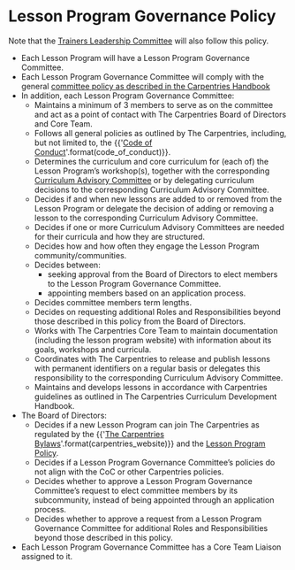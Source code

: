 # Lesson Program Governance Policy

Note that the [Trainers Leadership Committee](https://github.com/carpentries/trainers/blob/main/governance.md) will also follow this policy.

* Each Lesson Program will have a Lesson Program Governance Committee.
* Each Lesson Program Governance Committee will comply with the general [committee policy as described in the Carpentries Handbook](/resources/general/committees.md)
* In addition, each Lesson Program Governance Committee:
    * Maintains a minimum of 3 members to serve as on the committee and act as a point of contact with The Carpentries Board of Directors and Core Team.
    * Follows all general policies as outlined by The Carpentries, including, but not limited to, the {{'[Code of Conduct]({})'.format(code_of_conduct)}}.
    * Determines the curriculum and core curriculum for (each of) the Lesson Program’s workshop(s), together with the corresponding [Curriculum Advisory Committee](/handbooks/curriculum_advisors.md) or by delegating curriculum decisions to the corresponding Curriculum Advisory Committee.
    * Decides if and when new lessons are added to or removed from the Lesson Program or delegate the decision of adding or removing a lesson to the corresponding Curriculum Advisory Committee.
    * Decides if one or more Curriculum Advisory Committees are needed for their curricula and how they are structured.
    * Decides how and how often they engage the Lesson Program community/communities.
    * Decides between:
        * seeking approval from the Board of Directors to elect members to the Lesson Program Governance Committee.
        * appointing members based on an application process.
    * Decides committee members term lengths.
    * Decides on requesting additional Roles and Responsibilities beyond those described in this policy from the Board of Directors.
    * Works with The Carpentries Core Team to maintain documentation (including the lesson program website) with information about its goals, workshops and curricula.
    * Coordinates with The Carpentries to release and publish lessons with permanent identifiers on a regular basis or delegates this responsibility to the corresponding Curriculum Advisory Committee.
    * Maintains and develops lessons in accordance with Carpentries guidelines as outlined in The Carpentries Curriculum Development Handbook.
* The Board of Directors:
    * Decides if a new Lesson Program can join The Carpentries as regulated by the {{'[The Carpentries Bylaws]({}/about-us/governance/#carpentries-bylaws-and-policies)'.format(carpentries_website)}} and the [Lesson Program Policy](lesson-program-governance.md).
    * Decides if a Lesson Program Governance Committee’s policies do not align with the CoC or other Carpentries policies.
    * Decides whether to approve a Lesson Program Governance Committee’s request to elect committee members by its subcommunity, instead of being appointed through an application process.
    * Decides whether to approve a request from a Lesson Program Governance Committee for additional Roles and Responsibilities beyond those described in this policy.
* Each Lesson Program Governance Committee has a Core Team Liaison assigned to it.
